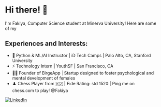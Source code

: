 # Hi there! 👋



I'm Fakiya, Computer Science student at Minerva University! Here are some of my 
## Experiences and Interests:
- 🌳 Python & ML/AI Instructor | iD Tech Camps | Palo Alto, CA, Stanford University
- ⚡  Technology Intern | YouthSF | San Francisco, CA
- 💁‍♀️ Founder of BirgeApp | Startup designed to foster psychological and mental development of females
- ♟️  Chess Player from 🇰🇿 | Fide Rating: std 1520 | Ping me on chess.com to play! @Fakiya

[![LinkedIn](https://img.shields.io/badge/LinkedIn-0077B5?logo=linkedin&logoColor=white)](https://www.linkedin.com/in/fakiya/)


